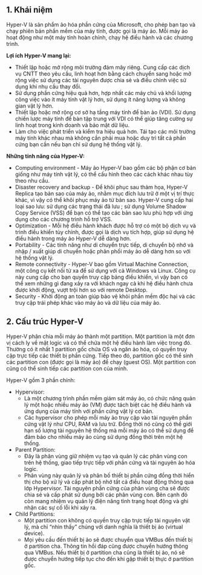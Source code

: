 ## 1. Khái niệm
Hyper-V là sản phẩm ảo hóa phần cứng của Microsoft, cho phép bạn tạo và chạy phiên bản phần mềm của máy tính, được gọi là máy ảo. Mỗi máy ảo hoạt động như một máy tính hoàn chỉnh, chạy hệ điều hành và các chương trình.

**Lợi ích Hyper-V mang lại:**
- Thiết lập hoặc mở rộng môi trường đám mây riêng. Cung cấp các dịch vụ CNTT theo yêu cầu, linh hoạt hơn bằng cách chuyển sang hoặc mở rộng việc sử dụng các tài nguyên được chia sẻ và điều chỉnh việc sử dụng khi nhu cầu thay đổi.
- Sử dụng phần cứng hiệu quả hơn, hợp nhất các máy chủ và khối lượng công việc vào ít máy tính vật lý hơn, sử dụng ít năng lượng và không gian vật lý hơn.
- Thiết lập hoặc mở rộng cơ sở hạ tầng máy tính để bàn ảo (VDI). Sử dụng chiến lược máy tính để bàn tập trung với VDI có thể giúp tăng cường sự linh hoạt trong kinh doanh và bảo mật dữ liệu.
- Làm cho việc phát triển và kiểm tra hiệu quả hơn. Tái tạo các môi trường máy tính khác nhau mà không cần phải mua hoặc duy trì tất cả phần cứng bạn cần nếu bạn chỉ sử dụng hệ thống vật lý.

**Những tính năng của Hyper-V:**
- Computing environment - Máy ảo Hyper-V bao gồm các bộ phận cơ bản giống như máy tính vật lý, có thể cấu hình theo các cách khác nhau tùy theo nhu cầu.
- Disaster recovery and backup - Để khôi phục sau thảm họa, Hyper-V Replica tạo bản sao của máy ảo, nhằm mục đích lưu trữ ở một vị trí thực khác, vì vậy có thể khôi phục máy ảo từ bản sao. Hyper-V cung cấp hai loại sao lưu: sử dụng các trạng thái đã lưu ; sử dụng Volume Shadow Copy Service (VSS) để bạn có thể tạo các bản sao lưu phù hợp với ứng dụng cho các chương trình hỗ trợ VSS.
- Optimization - Mỗi hệ điều hành khách được hỗ trợ có một bộ dịch vụ và trình điều khiển tùy chỉnh, được gọi là dịch vụ tích hợp, giúp sử dụng hệ điều hành trong máy ảo Hyper-V dễ dàng hơn.
- Portability - Các tính năng như di chuyển trực tiếp, di chuyển bộ nhớ và nhập / xuất giúp di chuyển hoặc phân phối máy ảo dễ dàng hơn so với hệ thống vật lý.
- Remote connectivity - Hyper-V bao gồm Virtual Machine Connection, một công cụ kết nối từ xa để sử dụng với cả Windows và Linux. Công cụ này cung cấp cho bạn quyền truy cập bảng điều khiển, vì vậy bạn có thể xem những gì đang xảy ra với khách ngay cả khi hệ điều hành chưa được khởi động, vượt trội hơn so với remote Desktop.
- Security - Khởi động an toàn giúp bảo vệ khỏi phần mềm độc hại và các truy cập trái phép khác vào máy ảo và dữ liệu của máy ảo.

## 2. Cấu trúc Hyper-V
Hyper-V phân chia mỗi máy ảo thành một partition. Một partition là một đơn vị cách ly về mặt logic và có thể chứa một hệ điều hành làm việc trong đó. Thường có ít nhất 1 partition gốc chứa OS và ngăn ảo hóa, có quyền truy cập trực tiếp các thiết bị phần cứng. Tiếp theo đó, partition gốc có thể sinh các partition con (được gọi là máy ảo) để chạy (guest OS). Một partition con cũng có thể sinh tiếp các partition con của mình.

Hyper-V gồm 3 phần chính:
- Hypervisor: 
  - Là một chương trình phần mềm giám sát máy ảo, có chức năng quản lý một hoặc nhiều máy ảo (VM) được tách biệt các hệ điều hành và ứng dụng của máy tính với phần cứng vật lý cơ bản.
  - Các hypervisor cho phép mỗi máy ảo truy cập vào tài nguyên phần cứng vật lý như CPU, RAM và lưu trữ. Đồng thời nó cũng có thể giới hạn số lượng tài nguyên hệ thống mà mỗi máy ảo có thể sử dụng để đảm bảo cho nhiều máy ảo cùng sử dụng đồng thời trên một hệ thống.
- Parent Partition: 
  - Đây là phân vùng giữ nhiệm vụ tạo và quản lý các phân vùng con trên hệ thống, giao tiếp trực tiếp với phần cứng và tài nguyên ảo hóa logic.
  - Phân vùng này quản lý và phân bố thiết bị phần cứng đồng thời hiển thị cho bộ xử lý và cấp phát bộ nhớ tất cả điều hoạt động thông qua lớp Hypervisor. Tài nguyên phần cứng của phân vùng cha sẽ được chia sẻ và cấp phát sử dụng bởi các phân vùng con. Bên cạnh đó còn mang nhiệm vụ quản lý điện năng tình trạng hoạt động và ghi nhận các sự cố lỗi khi xảy ra.
- Child Partitions:
  - Một partition con không có quyền truy cập trực tiếp tài nguyên vật lý, mà chỉ “nhìn thấy” chúng với danh nghĩa là thiết bị ảo (virtual device). 
  - Mọi yêu cầu đến thiết bị ảo sẽ được chuyển qua VMBus đến thiết bị ở partition cha. Thông tin hồi đáp cũng được chuyển hướng thông qua VMBus. Nếu thiết bị ở partition cha cũng là thiết bị ảo, nó sẽ được chuyển hướng tiếp tục cho đến khi gặp thiết bị thực ở partition gốc.
  
